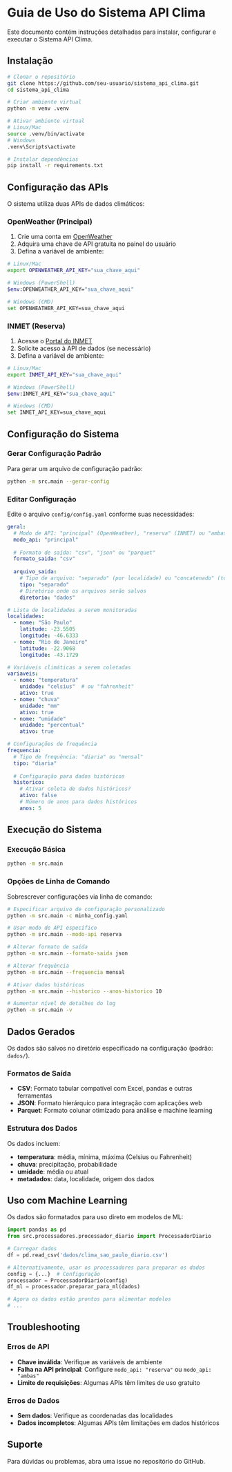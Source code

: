 # Guia de Uso do Sistema API Clima

Este documento contém instruções detalhadas para instalar, configurar e executar o Sistema API Clima.

## Instalação

```bash
# Clonar o repositório
git clone https://github.com/seu-usuario/sistema_api_clima.git
cd sistema_api_clima

# Criar ambiente virtual
python -m venv .venv

# Ativar ambiente virtual
# Linux/Mac
source .venv/bin/activate
# Windows
.venv\Scripts\activate

# Instalar dependências
pip install -r requirements.txt
```

## Configuração das APIs

O sistema utiliza duas APIs de dados climáticos:

### OpenWeather (Principal)

1. Crie uma conta em [OpenWeather](https://openweathermap.org/)
2. Adquira uma chave de API gratuita no painel do usuário
3. Defina a variável de ambiente:

```bash
# Linux/Mac
export OPENWEATHER_API_KEY="sua_chave_aqui"

# Windows (PowerShell)
$env:OPENWEATHER_API_KEY="sua_chave_aqui"

# Windows (CMD)
set OPENWEATHER_API_KEY=sua_chave_aqui
```

### INMET (Reserva)

1. Acesse o [Portal do INMET](https://portal.inmet.gov.br/)
2. Solicite acesso à API de dados (se necessário)
3. Defina a variável de ambiente:

```bash
# Linux/Mac
export INMET_API_KEY="sua_chave_aqui"

# Windows (PowerShell)
$env:INMET_API_KEY="sua_chave_aqui"

# Windows (CMD)
set INMET_API_KEY=sua_chave_aqui
```

## Configuração do Sistema

### Gerar Configuração Padrão

Para gerar um arquivo de configuração padrão:

```bash
python -m src.main --gerar-config
```

### Editar Configuração

Edite o arquivo `config/config.yaml` conforme suas necessidades:

```yaml
geral:
  # Modo de API: "principal" (OpenWeather), "reserva" (INMET) ou "ambas"
  modo_api: "principal"
  
  # Formato de saída: "csv", "json" ou "parquet"
  formato_saida: "csv"
  
  arquivo_saida:
    # Tipo de arquivo: "separado" (por localidade) ou "concatenado" (todas)
    tipo: "separado"
    # Diretório onde os arquivos serão salvos
    diretorio: "dados"

# Lista de localidades a serem monitoradas
localidades:
  - nome: "São Paulo"
    latitude: -23.5505
    longitude: -46.6333
  - nome: "Rio de Janeiro"
    latitude: -22.9068
    longitude: -43.1729

# Variáveis climáticas a serem coletadas
variaveis:
  - nome: "temperatura"
    unidade: "celsius"  # ou "fahrenheit"
    ativo: true
  - nome: "chuva"
    unidade: "mm"
    ativo: true
  - nome: "umidade"
    unidade: "percentual"
    ativo: true

# Configurações de frequência
frequencia:
  # Tipo de frequência: "diaria" ou "mensal"
  tipo: "diaria"
  
  # Configuração para dados históricos
  historico:
    # Ativar coleta de dados históricos?
    ativo: false
    # Número de anos para dados históricos
    anos: 5
```

## Execução do Sistema

### Execução Básica

```bash
python -m src.main
```

### Opções de Linha de Comando

Sobrescrever configurações via linha de comando:

```bash
# Especificar arquivo de configuração personalizado
python -m src.main -c minha_config.yaml

# Usar modo de API específico
python -m src.main --modo-api reserva

# Alterar formato de saída
python -m src.main --formato-saida json

# Alterar frequência
python -m src.main --frequencia mensal

# Ativar dados históricos
python -m src.main --historico --anos-historico 10

# Aumentar nível de detalhes do log
python -m src.main -v
```

## Dados Gerados

Os dados são salvos no diretório especificado na configuração (padrão: `dados/`).

### Formatos de Saída

- **CSV**: Formato tabular compatível com Excel, pandas e outras ferramentas
- **JSON**: Formato hierárquico para integração com aplicações web
- **Parquet**: Formato colunar otimizado para análise e machine learning

### Estrutura dos Dados

Os dados incluem:

- **temperatura**: média, mínima, máxima (Celsius ou Fahrenheit)
- **chuva**: precipitação, probabilidade
- **umidade**: média ou atual
- **metadados**: data, localidade, origem dos dados

## Uso com Machine Learning

Os dados são formatados para uso direto em modelos de ML:

```python
import pandas as pd
from src.processadores.processador_diario import ProcessadorDiario

# Carregar dados
df = pd.read_csv('dados/clima_sao_paulo_diario.csv')

# Alternativamente, usar os processadores para preparar os dados
config = {...}  # Configuração
processador = ProcessadorDiario(config)
df_ml = processador.preparar_para_ml(dados)

# Agora os dados estão prontos para alimentar modelos
# ...
```

## Troubleshooting

### Erros de API

- **Chave inválida**: Verifique as variáveis de ambiente
- **Falha na API principal**: Configure `modo_api: "reserva"` ou `modo_api: "ambas"`
- **Limite de requisições**: Algumas APIs têm limites de uso gratuito

### Erros de Dados

- **Sem dados**: Verifique as coordenadas das localidades
- **Dados incompletos**: Algumas APIs têm limitações em dados históricos

## Suporte

Para dúvidas ou problemas, abra uma issue no repositório do GitHub.